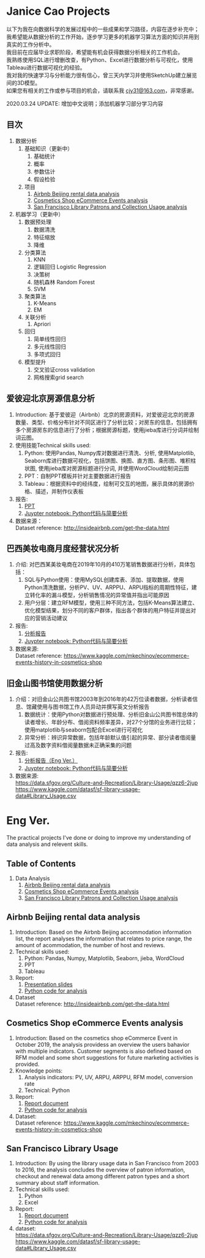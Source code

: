 # Janice Cao Projects
以下为我在向数据科学的发展过程中的一些成果和学习路径，内容在逐步补充中；  
我希望能从数据分析的工作开始，逐步学习更多的机器学习算法方面的知识并用到真实的工作分析中。  
我目前在应届毕业求职阶段，希望能有机会获得数据分析相关的工作机会。  
我熟练使用SQL进行增删改查，有Python、Excel进行数据分析与可视化，使用Tableau进行数据可视化的经验。  
我对我的快速学习与分析能力很有信心，曾三天内学习并使用SketchUp建立展览间的3D模型。  
如果您有相关的工作或参与项目的机会，请联系我 cjy31@163.com，非常感谢。

2020.03.24 UPDATE: 增加中文说明；添加机器学习部分学习内容  

## 目次
1. 数据分析
    1. 基础知识（更新中）
        1. 基础统计
        2. 概率
        3. 参数估计
        4. 假设检验
    1. 项目
        1. [Airbnb Beijing rental data analysis](#airbnb2)
        2. [Cosmetics Shop eCommerce Events analysis](#cosmetics2)  
        3. [San Francisco Library Patrons and Collection Usage analysis](#sf2)  
2. 机器学习（更新中）
    1. 数据预处理
        1. 数据清洗
        2. 特征缩放
        3. 降维
    1. 分类算法
        1. KNN
        2. 逻辑回归 Logistic Regression
        3. 决策树
        4. 随机森林 Random Forest
        5. SVM
    2. 聚类算法
        1. K-Means
        2. EM
    3. 关联分析
        1. Apriori
    4. 回归
        1. 简单线性回归
        2. 多元线性回归
        3. 多项式回归
    5. 模型提升
        1. 交叉验证cross validation
        2. 网格搜索grid search

## <span id = "airbnb2">爱彼迎北京房源信息分析</span>  
1. Introduction: 基于爱彼迎（Airbnb）北京的房源资料，对爱彼迎北京的房源数量、类型、价格分布针对不同区进行了分析比较；对房东的信息，包括拥有多个房源房东的信息进行了分析；根据房源标题，使用jieba库进行分词并绘制词云图。
2. 使用技能Technical skills used:  
    1. Python: 使用Pandas, Numpy库对数据进行清洗、分析, 使用Matplotlib, Seaborn库进行数据可视化，包括饼图、换图、直方图、条形图、堆积柱状图, 使用jieba库对房源标题进行分词, 并使用WordCloud绘制词云图  
    2. PPT：自制PPT模板并针对主要数据进行报告
    3. Tableau：根据资料中的经纬度，绘制可交互的地图，展示具体的房源价格、描述，并制作仪表板
3. 报告:
    1. [PPT](01_airbnb_beijing/Airbnb_Beijing_presentation.pdf)
    2. [Juypter notebook: Python代码与简要分析](01_airbnb_beijing/airbnb_beijing_python.ipynb)
4. 数据来源：  
  Dataset reference: http://insideairbnb.com/get-the-data.html  

## <span id = "cosmetics2">巴西美妆电商月度经营状况分析</span>
1. 介绍: 对巴西某美妆电商在2019年10月的410万笔销售数据进行分析，具体包括： 
    1. SQL与Python使用：使用MySQL创建库表、添加、提取数据，使用Python清洗数据，分析PV、UV、ARPPU、ARPU指标的周期性特征，建立转化率的漏斗模型，分析销售情况的异常值并指出可能原因
    2. 用户分层：建立RFM模型，使用三种不同方法，包括K-Means算法建立、优化模型结果，划分不同的客户群体，指出各个群体的用户特征并提出对应的营销活动建议
2. 报告:  
    1. [分析报告](02_cosmetic_ecommerce/Ecommerce_events_history_in_cosmetics_shop.pdf)  
    2. [Juypter notebook: Python代码与简要分析](02_cosmetic_ecommerce/Cosmetic_Ecommerce_Shop_User_Events_Analysis.ipynb)
3. 数据来源:  
    Dataset reference: https://www.kaggle.com/mkechinov/ecommerce-events-history-in-cosmetics-shop

## <span id = "sf2">旧金山图书馆使用数据分析</span>
1. 介绍：对旧金山公共图书馆2003年到2016年的42万位读者数据，分析读者信息、馆藏使用与图书馆工作人员异动并撰写英文分析报告
    1. 数据统计：使用Python对数据进行预处理、分析旧金山公共图书馆总体的读者增长、年龄分布、借阅资料频率差异，对27个分馆的业务进行比较；使用matplotlib与seaborn包配合Excel进行可视化
    2. 异常分析：辨识异常数据，包括年龄默认值引起的异常、部分读者借阅量过高及数字资料借阅量数据未正确采集的问题
3. 报告:  
    1. [分析报告（Eng Ver.）](03_sf_library/San_Francisco_Library_Usage_analysis_report.pdf)
    2. [Juypter notebook: Python代码与简要分析](03_sf_library/SF_library_usage_analysis.ipynb)
4. 数据来源:  
https://data.sfgov.org/Culture-and-Recreation/Library-Usage/qzz6-2jup  
https://www.kaggle.com/datasf/sf-library-usage-data#Library_Usage.csv

# Eng Ver.
The practical projects I've done or doing to improve my understanding of data analysis and relevent skills.  

## Table of Contents  
1. Data Analysis
    1. [Airbnb Beijing rental data analysis](#airbnb)
    2. [Cosmetics Shop eCommerce Events analysis](#cosmetics)  
    3. [San Francisco Library Patrons and Collection Usage analysis](#sf)  

## <span id = "airbnb">Airbnb Beijing rental data analysis</span>  
1. Introduction: Based on the Airbnb Beijing accommodation information list, the report analyses the information that relates to price range, the amount of acommodation, the number of host and reviews.
2. Technical skills used:  
    1. Python: Pandas, Numpy, Matplotlib, Seaborn, jieba, WordCloud  
    2. PPT
    3. Tableau
3. Report:
    1. [Presentation slides](01_airbnb_beijing/Airbnb_Beijing_presentation.pdf)
    2. [Python code for analysis](01_airbnb_beijing/airbnb_beijing_python.ipynb)
4. Dataset  
  Dataset reference: http://insideairbnb.com/get-the-data.html  

## <span id = "cosmetics">Cosmetics Shop eCommerce Events analysis</span>
1. Introduction: Based on the cosmetics shop eCommerce Event in October 2019, the analysis providess an overview the users bahavior with multiple indicators. Customer segments is also defined based on RFM model and some short suggestions for future marketing activities is provided.    
2. Knowledge points:
    1. Analysis indicators: PV, UV, ARPU, ARPPU, RFM model, conversion rate  
    2. Technical: Python
3. Report:  
    1. [Report document](02_cosmetic_ecommerce/Ecommerce_events_history_in_cosmetics_shop.pdf)  
    2. [Python code for analysis](02_cosmetic_ecommerce/Cosmetic_Ecommerce_Shop_User_Events_Analysis.ipynb)
4. Dataset:  
    Dataset reference: https://www.kaggle.com/mkechinov/ecommerce-events-history-in-cosmetics-shop

## <span id = "sf">San Francisco Library Usage</span>
1. Introduction: By using the library usage data in San Francisco from 2003 to 2016, the analysis concludes the overview of patron information, checkout and renewal data among different patron types and a short summary about staff information.
2. Technical skills used:
    1. Python
    2. Excel
3. Report:  
    1. [Report document](03_sf_library/San_Francisco_Library_Usage_analysis_report.pdf)
    2. [Python code for analysis](03_sf_library/SF_library_usage_analysis.ipynb)
4. dataset:  
https://data.sfgov.org/Culture-and-Recreation/Library-Usage/qzz6-2jup  
https://www.kaggle.com/datasf/sf-library-usage-data#Library_Usage.csv


